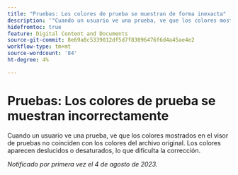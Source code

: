 ```yaml
---
title: "Pruebas: Los colores de prueba se muestran de forma inexacta"
description: '"Cuando un usuario ve una prueba, ve que los colores mostrados en el visor de pruebas no coinciden con los colores del archivo original. Los colores aparecen descoloridos o desaturados, lo que dificulta la comprobación".'
hidefromtoc: true
feature: Digital Content and Documents
source-git-commit: 8e69a8c5339012df5d7f83096476f6d4a45ae4e2
workflow-type: tm+mt
source-wordcount: '84'
ht-degree: 4%

---
```



# Pruebas: Los colores de prueba se muestran incorrectamente

<!--WF and WFP TOCs-->

Cuando un usuario ve una prueba, ve que los colores mostrados en el visor de pruebas no coinciden con los colores del archivo original. Los colores aparecen deslucidos o desaturados, lo que dificulta la corrección.

_Notificado por primera vez el 4 de agosto de 2023._

